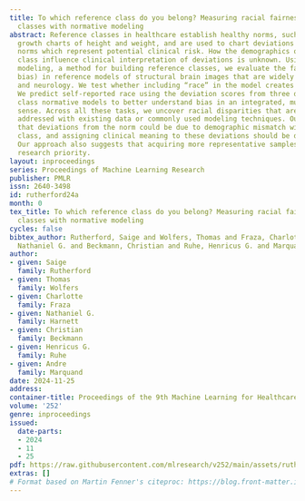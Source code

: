 ```yaml
---
title: To which reference class do you belong? Measuring racial fairness of reference
  classes with normative modeling
abstract: Reference classes in healthcare establish healthy norms, such as pediatric
  growth charts of height and weight, and are used to chart deviations from these
  norms which represent potential clinical risk. How the demographics of the reference
  class influence clinical interpretation of deviations is unknown. Using normative
  modeling, a method for building reference classes, we evaluate the fairness (racial
  bias) in reference models of structural brain images that are widely used in psychiatry
  and neurology. We test whether including “race” in the model creates fairer models.
  We predict self-reported race using the deviation scores from three different reference
  class normative models to better understand bias in an integrated, multivariate
  sense. Across all these tasks, we uncover racial disparities that are not easily
  addressed with existing data or commonly used modeling techniques. Our work suggests
  that deviations from the norm could be due to demographic mismatch with the reference
  class, and assigning clinical meaning to these deviations should be done with caution.
  Our approach also suggests that acquiring more representative samples is an urgent
  research priority.
layout: inproceedings
series: Proceedings of Machine Learning Research
publisher: PMLR
issn: 2640-3498
id: rutherford24a
month: 0
tex_title: To which reference class do you belong? Measuring racial fairness of reference
  classes with normative modeling
cycles: false
bibtex_author: Rutherford, Saige and Wolfers, Thomas and Fraza, Charlotte and Harnett,
  Nathaniel G. and Beckmann, Christian and Ruhe, Henricus G. and Marquand, Andre
author:
- given: Saige
  family: Rutherford
- given: Thomas
  family: Wolfers
- given: Charlotte
  family: Fraza
- given: Nathaniel G.
  family: Harnett
- given: Christian
  family: Beckmann
- given: Henricus G.
  family: Ruhe
- given: Andre
  family: Marquand
date: 2024-11-25
address:
container-title: Proceedings of the 9th Machine Learning for Healthcare Conference
volume: '252'
genre: inproceedings
issued:
  date-parts:
  - 2024
  - 11
  - 25
pdf: https://raw.githubusercontent.com/mlresearch/v252/main/assets/rutherford24a/rutherford24a.pdf
extras: []
# Format based on Martin Fenner's citeproc: https://blog.front-matter.io/posts/citeproc-yaml-for-bibliographies/
---
```

